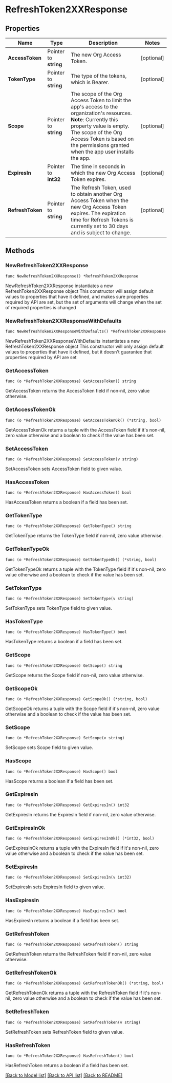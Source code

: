# RefreshToken2XXResponse

## Properties

Name | Type | Description | Notes
------------ | ------------- | ------------- | -------------
**AccessToken** | Pointer to **string** | The new Org Access Token. | [optional] 
**TokenType** | Pointer to **string** | The type of the tokens, which is Bearer. | [optional] 
**Scope** | Pointer to **string** | The scope of the Org Access Token to limit the app&#39;s access to the organization&#39;s resources. **Note**: Currently this property value is empty. The scope of the Org Access Token is based on the permissions granted when the app user installs the app.  | [optional] 
**ExpiresIn** | Pointer to **int32** | The time in seconds in which the new Org Access Token expires. | [optional] 
**RefreshToken** | Pointer to **string** | The Refresh Token, used to obtain another Org Access Token when the new Org Access Token expires. The expiration time for Refresh Tokens is currently set to 30 days and is subject to change. | [optional] 

## Methods

### NewRefreshToken2XXResponse

`func NewRefreshToken2XXResponse() *RefreshToken2XXResponse`

NewRefreshToken2XXResponse instantiates a new RefreshToken2XXResponse object
This constructor will assign default values to properties that have it defined,
and makes sure properties required by API are set, but the set of arguments
will change when the set of required properties is changed

### NewRefreshToken2XXResponseWithDefaults

`func NewRefreshToken2XXResponseWithDefaults() *RefreshToken2XXResponse`

NewRefreshToken2XXResponseWithDefaults instantiates a new RefreshToken2XXResponse object
This constructor will only assign default values to properties that have it defined,
but it doesn't guarantee that properties required by API are set

### GetAccessToken

`func (o *RefreshToken2XXResponse) GetAccessToken() string`

GetAccessToken returns the AccessToken field if non-nil, zero value otherwise.

### GetAccessTokenOk

`func (o *RefreshToken2XXResponse) GetAccessTokenOk() (*string, bool)`

GetAccessTokenOk returns a tuple with the AccessToken field if it's non-nil, zero value otherwise
and a boolean to check if the value has been set.

### SetAccessToken

`func (o *RefreshToken2XXResponse) SetAccessToken(v string)`

SetAccessToken sets AccessToken field to given value.

### HasAccessToken

`func (o *RefreshToken2XXResponse) HasAccessToken() bool`

HasAccessToken returns a boolean if a field has been set.

### GetTokenType

`func (o *RefreshToken2XXResponse) GetTokenType() string`

GetTokenType returns the TokenType field if non-nil, zero value otherwise.

### GetTokenTypeOk

`func (o *RefreshToken2XXResponse) GetTokenTypeOk() (*string, bool)`

GetTokenTypeOk returns a tuple with the TokenType field if it's non-nil, zero value otherwise
and a boolean to check if the value has been set.

### SetTokenType

`func (o *RefreshToken2XXResponse) SetTokenType(v string)`

SetTokenType sets TokenType field to given value.

### HasTokenType

`func (o *RefreshToken2XXResponse) HasTokenType() bool`

HasTokenType returns a boolean if a field has been set.

### GetScope

`func (o *RefreshToken2XXResponse) GetScope() string`

GetScope returns the Scope field if non-nil, zero value otherwise.

### GetScopeOk

`func (o *RefreshToken2XXResponse) GetScopeOk() (*string, bool)`

GetScopeOk returns a tuple with the Scope field if it's non-nil, zero value otherwise
and a boolean to check if the value has been set.

### SetScope

`func (o *RefreshToken2XXResponse) SetScope(v string)`

SetScope sets Scope field to given value.

### HasScope

`func (o *RefreshToken2XXResponse) HasScope() bool`

HasScope returns a boolean if a field has been set.

### GetExpiresIn

`func (o *RefreshToken2XXResponse) GetExpiresIn() int32`

GetExpiresIn returns the ExpiresIn field if non-nil, zero value otherwise.

### GetExpiresInOk

`func (o *RefreshToken2XXResponse) GetExpiresInOk() (*int32, bool)`

GetExpiresInOk returns a tuple with the ExpiresIn field if it's non-nil, zero value otherwise
and a boolean to check if the value has been set.

### SetExpiresIn

`func (o *RefreshToken2XXResponse) SetExpiresIn(v int32)`

SetExpiresIn sets ExpiresIn field to given value.

### HasExpiresIn

`func (o *RefreshToken2XXResponse) HasExpiresIn() bool`

HasExpiresIn returns a boolean if a field has been set.

### GetRefreshToken

`func (o *RefreshToken2XXResponse) GetRefreshToken() string`

GetRefreshToken returns the RefreshToken field if non-nil, zero value otherwise.

### GetRefreshTokenOk

`func (o *RefreshToken2XXResponse) GetRefreshTokenOk() (*string, bool)`

GetRefreshTokenOk returns a tuple with the RefreshToken field if it's non-nil, zero value otherwise
and a boolean to check if the value has been set.

### SetRefreshToken

`func (o *RefreshToken2XXResponse) SetRefreshToken(v string)`

SetRefreshToken sets RefreshToken field to given value.

### HasRefreshToken

`func (o *RefreshToken2XXResponse) HasRefreshToken() bool`

HasRefreshToken returns a boolean if a field has been set.


[[Back to Model list]](../README.md#documentation-for-models) [[Back to API list]](../README.md#documentation-for-api-endpoints) [[Back to README]](../README.md)


